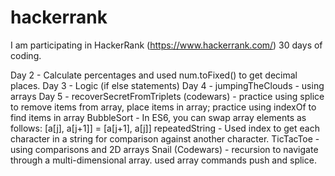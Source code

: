 # hackerrank

I am participating in HackerRank (https://www.hackerrank.com/) 30 days of coding.

Day 2 - Calculate percentages and used num.toFixed() to get decimal places.
Day 3 - Logic (if else statements)
Day 4 - jumpingTheClouds - using arrays
Day 5 - recoverSecretFromTriplets (codewars) - practice using splice to remove items from array, place items in array; practice using indexOf to find items in array
BubbleSort - In ES6, you can swap array elements as follows: [a[j], a[j+1]] = [a[j+1], a[j]]
repeatedString - Used index to get each character in a string for comparison against another character.
TicTacToe - using comparisons and 2D arrays
Snail (Codewars) - recursion to navigate through a multi-dimensional array. used array commands push and splice.